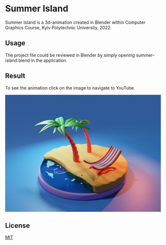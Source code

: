 # Summer Island

Summer Island is a 3d-animation created in Blender within Computer Graphics Course, Kyiv Polytechnic University, 2022.

## Usage
The project file could be reviewed in Blender by simply opening summer-island.blend in the application.

## Result
To see the animation click on the image to navigate to YouTube.

[![Summer Island, Sofiia Chorna](summer-island.jpg)](https://youtu.be/Bnm0-Iak6kk "CG Summer Island Sofiia Chorna")

## License
[MIT](https://choosealicense.com/licenses/mit/)
